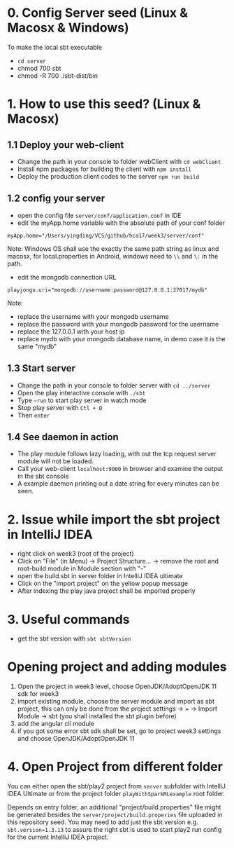 # 0. Config Server seed (Linux & Macosx & Windows)
To make the local sbt executable
* `cd server`
* chmod 700 sbt
* chmod -R 700 ./sbt-dist/bin

# 1. How to use this seed? (Linux & Macosx)
## 1.1 Deploy your web-client
* Change the path in your console to folder webClient with `cd webClient`
* Install npm packages for building the client with `npm install`
* Deploy the production client codes to the server `npm run build`

## 1.2 config your server
* open the config file `server/conf/application.conf` in IDE
* edit the myApp.home variable with the absolute path of your conf folder
```
myApp.home="/Users/yingding/VCS/github/hca17/week3/server/conf"
```
Note: Windows OS shall use the exactly the same path string as linux and macosx, for local.properties in Android, windows need to `\\` and `\:` in the path.
* edit the mongodb connection URL
```
playjongo.uri="mongodb://username:password@127.0.0.1:27017/mydb"
```
Note: 
* replace the username with your mongodb username
* replace the password with your mongodb password for the username
* replace the 127.0.0.1 with your host ip
* replace mydb with your mongodb database name, in demo case it is the same "mydb"

## 1.3 Start server
* Change the path in your console to folder server with `cd ../server`
* Open the play interactive console with `./sbt`
* Type `~run` to start play server in watch mode
* Stop play server with `Ctl + D`
* Then `enter` 

## 1.4 See daemon in action
* The play module follows lazy loading, with out the tcp request server module will not be loaded.
* Call your web-client `localhost:9000` in browser and examine the output in the sbt console
* A example daemon printing out a date string for every minutes can be seen.

# 2. Issue while import the sbt project in IntelliJ IDEA
* right click on week3 (root of the project)
* Click on "File" (in Menu) -> Project Structure... -> remove the root and root-build module in Module section with "-"
* open the build.sbt in server folder in IntelliJ IDEA ultimate
* Click on the "import project" on the yellow popup message
* After indexing the play java project shall be imported properly

# 3. Useful commands
* get the sbt version with `sbt sbtVersion`

# Opening project and adding modules
1. Open the project in week3 level, choose OpenJDK/AdoptOpenJDK 11 sdk for week3
2. import existing module, choose the server module and import as sbt project, this can only be done from the project settings -> + -> Import Module -> sbt (you shall installed the sbt plugin before)
3. add the angular cli module
4. if you got some error sbt sdk shall be set, go to project week3 settings and choose OpenJDK/AdoptOpenJDK 11

# 4. Open Project from different folder

You can either open the sbt/play2 project from `server` subfolder with IntelliJ IDEA Ultimate or from the project folder `playWithSparkMLexample` root folder.

Depends on entry folder, an additional "project/build.properties" file might be generated besides the `server/project/build.properies` file uploaded in this repository seed. You may need to add just the sbt.version e.g. `sbt.version=1.3.13` to assure the right sbt is used to start play2 run config for the current IntelliJ IDEA project.


